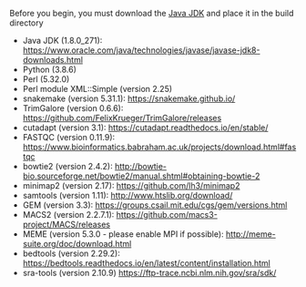 
Before you begin, you must download the [Java JDK](https://www.oracle.com/java/technologies/javase/javase8u211-later-archive-downloads.html#license-lightbox) and place it in the build directory 

- Java JDK (1.8.0_271): https://www.oracle.com/java/technologies/javase/javase-jdk8-downloads.html
- Python (3.8.6)
- Perl (5.32.0)
- Perl module XML::Simple (version 2.25)
- snakemake (version 5.31.1): https://snakemake.github.io/
- TrimGalore (version 0.6.6): https://github.com/FelixKrueger/TrimGalore/releases
- cutadapt (version 3.1): https://cutadapt.readthedocs.io/en/stable/
- FASTQC (version 0.11.9): https://www.bioinformatics.babraham.ac.uk/projects/download.html#fastqc
- bowtie2 (version 2.4.2): http://bowtie-bio.sourceforge.net/bowtie2/manual.shtml#obtaining-bowtie-2
- minimap2 (version 2.17): https://github.com/lh3/minimap2
- samtools (version 1.11): http://www.htslib.org/download/
- GEM (version 3.3): https://groups.csail.mit.edu/cgs/gem/versions.html
- MACS2 (version 2.2.7.1): https://github.com/macs3-project/MACS/releases
- MEME (version 5.3.0 - please enable MPI if possible): http://meme-suite.org/doc/download.html
- bedtools (version 2.29.2): https://bedtools.readthedocs.io/en/latest/content/installation.html
- sra-tools (version 2.10.9) https://ftp-trace.ncbi.nlm.nih.gov/sra/sdk/
